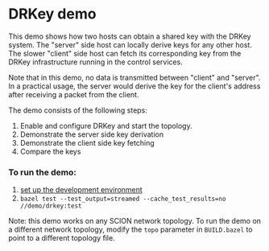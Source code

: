 # DRKey demo

This demo shows how two hosts can obtain a shared key with the DRKey system.
The "server" side host can locally derive keys for any other host.
The slower "client" side host can fetch its corresponding key from
the DRKey infrastructure running in the control services.

Note that in this demo, no data is transmitted between "client" and "server".
In a practical usage, the server would derive the key for the client's address
after receiving a packet from the client.

The demo consists of the following steps:
1. Enable and configure DRKey and start the topology.
1. Demonstrate the server side key derivation
1. Demonstrate the client side key fetching
1. Compare the keys


### To run the demo:

1. [set up the development environment](https://docs.scion.org/en/latest/build/setup.html)
1. `bazel test --test_output=streamed --cache_test_results=no //demo/drkey:test`


Note: this demo works on any SCION network topology. To run the demo on a
different network topology, modify the `topo` parameter in `BUILD.bazel` to
point to a different topology file.
